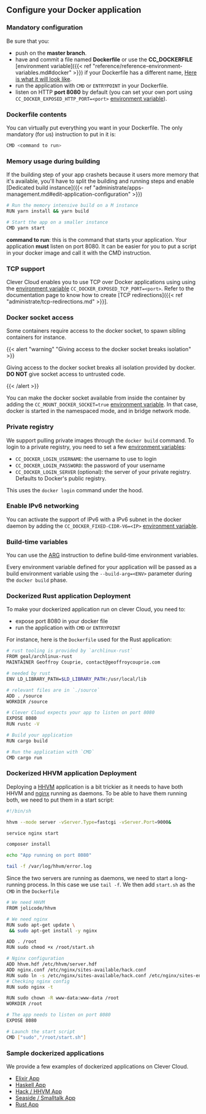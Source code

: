 ## Configure your Docker application
### Mandatory configuration

Be sure that you:

* push on the **master branch**.
* have and commit a file named **Dockerfile** or use the **CC_DOCKERFILE** [environment variable]({{< ref "reference/reference-environment-variables.md#docker" >}}) if your Dockerfile has a different name, [Here is what it will look like](https://docs.docker.com/develop/develop-images/dockerfile_best-practices "Dockerfile").
* run the application with `CMD` or `ENTRYPOINT` in your Dockerfile.
* listen on HTTP **port 8080** by default (you can set your own port using `CC_DOCKER_EXPOSED_HTTP_PORT=<port>` [environment variable](#setting-up-environment-variables-on-clever-cloud)).

### Dockerfile contents

You can virtually put everything you want in your Dockerfile. The only mandatory (for us) instruction to put in it is:

```bash
CMD <command to run>
```

### Memory usage during building

If the building step of your app crashets because it users more memory that it's available, you'll have to split the building and running steps and enable [Dedicated build instance]({{< ref "administrate/apps-management.md#edit-application-configuration" >}})

```bash
# Run the memory intensive build on a M instance
RUN yarn install && yarn build

# Start the app on a smaller instance
CMD yarn start
```

**command to run**: this is the command that starts your application. Your application **must** listen on port 8080. It can be easier for you to put a script in your docker image and call it with the CMD instruction.

### TCP support

Clever Cloud enables you to use TCP over Docker applications using using the [environment variable](#setting-up-environment-variables-on-clever-cloud) `CC_DOCKER_EXPOSED_TCP_PORT=<port>`. Refer to the documentation page to know how to create [TCP redirections]({{< ref "administrate/tcp-redirections.md" >}}].

### Docker socket access

Some containers require access to the docker socket, to spawn sibling containers for instance.

{{< alert "warning" "Giving access to the docker socket breaks isolation" >}}
    <p>
    Giving access to the docker socket breaks all isolation provided by docker. **DO NOT** give socket access to untrusted code.
    </p>
{{< /alert >}}


You can make the docker socket available from inside the container by adding the `CC_MOUNT_DOCKER_SOCKET=true` [environment variable](#setting-up-environment-variables-on-clever-cloud). In that case, docker is started in the namespaced mode, and in bridge network mode.

### Private registry

We support pulling private images through the `docker build` command. To login to a private registry, you need to set a few [environment variables](#setting-up-environment-variables-on-clever-cloud):
- `CC_DOCKER_LOGIN_USERNAME`: the username to use to login
- `CC_DOCKER_LOGIN_PASSWORD`: the password of your username
- `CC_DOCKER_LOGIN_SERVER` (optional): the server of your private registry. Defaults to Docker's public registry.

This uses the `docker login` command under the hood.

### Enable IPv6 networking

You can activate the support of IPv6 with a IPv6 subnet in the docker daemon by adding the `CC_DOCKER_FIXED-CIDR-V6=<IP>` [environment variable](#setting-up-environment-variables-on-clever-cloud).

### Build-time variables

You can use the [ARG](https://docs.docker.com/engine/reference/builder/#arg) instruction to define build-time environment variables.

Every environment variable defined for your application will be passed as a build environment variable using the `--build-arg=<ENV>` parameter during the `docker build` phase.


### Dockerized Rust application Deployment
To make your dockerized application run on clever Cloud, you need to:

* expose port 8080 in your docker file
* run the application with `CMD` or `ENTRYPOINT`

For instance, here is the `Dockerfile` used for the Rust application:

```bash
# rust tooling is provided by `archlinux-rust`
FROM geal/archlinux-rust
MAINTAINER Geoffroy Couprie, contact@geoffroycouprie.com

# needed by rust
ENV LD_LIBRARY_PATH=$LD_LIBRARY_PATH:/usr/local/lib

# relevant files are in `./source`
ADD . /source
WORKDIR /source

# Clever Cloud expects your app to listen on port 8080
EXPOSE 8080
RUN rustc -V

# Build your application
RUN cargo build

# Run the application with `CMD`
CMD cargo run
```

### Dockerized HHVM application Deployment

Deploying a [HHVM](https://hhvm.com/) application is a bit trickier as it needs to have both HHVM and [nginx](https://www.nginx.com/) running as daemons. To be able to have them running both, we need to put them in a start script:

```bash
#!/bin/sh

hhvm --mode server -vServer.Type=fastcgi -vServer.Port=9000&

service nginx start

composer install

echo "App running on port 8080"

tail -f /var/log/hhvm/error.log
```

Since the two servers are running as daemons, we need to start a long-running process. In this case we use `tail -f`. We then add `start.sh` as the `CMD` in the `Dockerfile`

```bash
# We need HHVM
FROM jolicode/hhvm

# We need nginx
RUN sudo apt-get update \
 && sudo apt-get install -y nginx

ADD . /root
RUN sudo chmod +x /root/start.sh

# Nginx configuration
ADD hhvm.hdf /etc/hhvm/server.hdf
ADD nginx.conf /etc/nginx/sites-available/hack.conf
RUN sudo ln -s /etc/nginx/sites-available/hack.conf /etc/nginx/sites-enabled/hack.conf
# Checking nginx config
RUN sudo nginx -t

RUN sudo chown -R www-data:www-data /root
WORKDIR /root

# The app needs to listen on port 8080
EXPOSE 8080

# Launch the start script
CMD ["sudo","/root/start.sh"]
```

### Sample dockerized applications

We provide a few examples of dockerized applications on Clever Cloud.

* [Elixir App](https://GitHub.com/CleverCloud/demo-docker-elixir/blob/master/Dockerfile)
* [Haskell App](https://GitHub.com/CleverCloud/demo-haskell)
* [Hack / HHVM App](https://GitHub.com/CleverCloud/demo-hhvm)
* [Seaside / Smalltalk App](https://GitHub.com/CleverCloud/demo-seaside)
* [Rust App](https://GitHub.com/CleverCloud/demo-rust)
